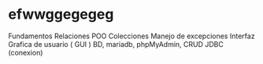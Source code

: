 # efwwggegegeg
Fundamentos
Relaciones
POO
Colecciones
Manejo de excepciones
Interfaz Grafica de usuario ( GUI )
BD, mariadb, phpMyAdmin, CRUD
JDBC (conexion)
